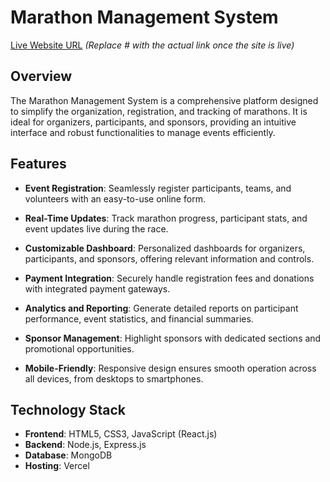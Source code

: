 # Marathon Management System

[Live Website URL](#) *(Replace # with the actual link once the site is live)*

## Overview
The Marathon Management System is a comprehensive platform designed to simplify the organization, registration, and tracking of marathons. It is ideal for organizers, participants, and sponsors, providing an intuitive interface and robust functionalities to manage events efficiently.

## Features

- **Event Registration**: Seamlessly register participants, teams, and volunteers with an easy-to-use online form.

- **Real-Time Updates**: Track marathon progress, participant stats, and event updates live during the race.

- **Customizable Dashboard**: Personalized dashboards for organizers, participants, and sponsors, offering relevant information and controls.

- **Payment Integration**: Securely handle registration fees and donations with integrated payment gateways.

- **Analytics and Reporting**: Generate detailed reports on participant performance, event statistics, and financial summaries.

- **Sponsor Management**: Highlight sponsors with dedicated sections and promotional opportunities.

- **Mobile-Friendly**: Responsive design ensures smooth operation across all devices, from desktops to smartphones.

## Technology Stack
- **Frontend**: HTML5, CSS3, JavaScript (React.js)
- **Backend**: Node.js, Express.js
- **Database**: MongoDB
- **Hosting**: Vercel

